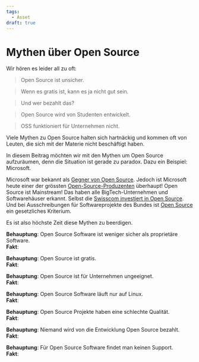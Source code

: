 ```yaml
---
tags:
  - Asset
draft: true
---
```


# Mythen über Open Source

Wir hören es leider all zu oft:

> Open Source ist unsicher.

> Wenn es gratis ist, kann es ja nicht gut sein.

> Und wer bezahlt das?

> Open Source wird von Studenten entwickelt.

> OSS funktioniert für Unternehmen nicht.

Viele Mythen zu Open Source halten sich hartnäckig und kommen oft von Leuten, die sich mit der Materie nicht beschäftigt haben.

In diesem Beitrag möchten wir mit den Mythen um Open Source aufzuräumen, denn die Situation ist gerade zu paradox. Dazu ein Beispiel: Microsoft.

Microsoft war bekannt als [Gegner von Open Source](https://en.wikipedia.org/wiki/Microsoft_and_open_source). Jedoch ist Microsoft heute einer der grössten [Open-Source-Produzenten](https://opensource.microsoft.com/) überhaupt! Open Source ist Mainstream! Das haben alle BigTech-Unternehmen und Softwarehäuser erkannt. Selbst die [Swisscom investiert in Open Source](https://www.swisscom.ch/en/about/news/2024/03/07-open-source-camptocamp.html). Und bei Ausschreibungen für Softwareprojekte des Bundes ist [Open Source](https://news.itsfoss.com/switzerland-open-source/) ein gesetzliches Kriterium.

Es ist also höchste Zeit diese Mythen zu beerdigen.

**Behauptung**: Open Source Software ist weniger sicher als proprietäre Software.\
**Fakt**: 

**Behauptung**: Open Source ist gratis.\
**Fakt**: 

**Behauptung**: Open Source ist für Unternehmen ungeeignet.\
**Fakt**: 

**Behauptung**: Open Source Software läuft nur auf Linux.\
**Fakt**: 

**Behauptung**: Open Source Projekte haben eine schlechte Qualität.\
**Fakt**: 

**Behauptung**: Niemand wird von die Entwicklung Open Source bezahlt.\
**Fakt**: 

**Behauptung**: Für Open Source Software findet man keinen Support.\
**Fakt**: 